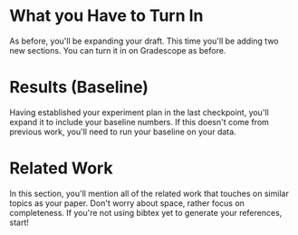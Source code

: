 
What you Have to Turn In
========================

As before, you'll be expanding your draft.  This time you'll be adding two new sections.  You can turn it in on Gradescope as before.


Results (Baseline)
==================

Having established your experiment plan in the last checkpoint, you'll expand it to include your baseline numbers.  If this doesn't come from previous work, you'll need to run your baseline on your data.

Related Work
============

In this section, you'll mention all of the related work that touches on similar topics as your paper.  Don't worry about space, rather focus on completeness.  If you're not using bibtex yet to generate your references, start!
